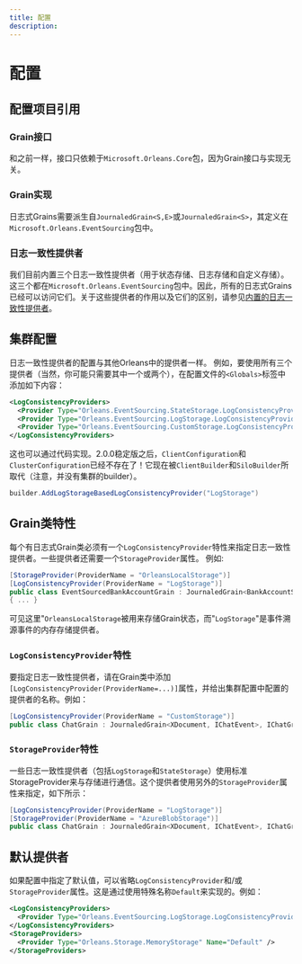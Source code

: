 ```yaml
---
title: 配置
description: 
---
```


# 配置

## 配置项目引用

### Grain接口

和之前一样，接口只依赖于`Microsoft.Orleans.Core`包，因为Grain接口与实现无关。

### Grain实现
 
日志式Grains需要派生自`JournaledGrain<S,E>`或`JournaledGrain<S>`，其定义在`Microsoft.Orleans.EventSourcing`包中。

### 日志一致性提供者

我们目前内置三个日志一致性提供者（用于状态存储、日志存储和自定义存储）。这三个都在`Microsoft.Orleans.EventSourcing`包中。因此，所有的日志式Grains已经可以访问它们。关于这些提供者的作用以及它们的区别，请参见[内置的日志一致性提供者](log_consistency_providers.md)。

## 集群配置

日志一致性提供者的配置与其他Orleans中的提供者一样。
例如，要使用所有三个提供者（当然，你可能只需要其中一个或两个），在配置文件的`<Globals>`标签中添加如下内容：

```xml
<LogConsistencyProviders>
  <Provider Type="Orleans.EventSourcing.StateStorage.LogConsistencyProvider" Name="StateStorage" />
  <Provider Type="Orleans.EventSourcing.LogStorage.LogConsistencyProvider" Name="LogStorage" />
  <Provider Type="Orleans.EventSourcing.CustomStorage.LogConsistencyProvider" Name="CustomStorage" />
</LogConsistencyProviders>
```

这也可以通过代码实现。2.0.0稳定版之后，`ClientConfiguration`和`ClusterConfiguration`已经不存在了！它现在被`ClientBuilder`和`SiloBuilder`所取代（注意，并没有集群的builder）。

```csharp
builder.AddLogStorageBasedLogConsistencyProvider("LogStorage")
```

## Grain类特性

每个有日志式Grain类必须有一个`LogConsistencyProvider`特性来指定日志一致性提供者。一些提供者还需要一个`StorageProvider`属性。
例如:

```csharp
[StorageProvider(ProviderName = "OrleansLocalStorage")]
[LogConsistencyProvider(ProviderName = "LogStorage")]
public class EventSourcedBankAccountGrain : JournaledGrain<BankAccountState>, IEventSourcedBankAccountGrain
{ ... }
```

可见这里"`OrleansLocalStorage`被用来存储Grain状态，而"`LogStorage`"是事件溯源事件的内存存储提供者。

### `LogConsistencyProvider`特性

要指定日志一致性提供者，请在Grain类中添加`[LogConsistencyProvider(ProviderName=...)]`属性，并给出集群配置中配置的提供者的名称。例如：

```csharp
[LogConsistencyProvider(ProviderName = "CustomStorage")]
public class ChatGrain : JournaledGrain<XDocument, IChatEvent>, IChatGrain, ICustomStorage { ... }
```

### `StorageProvider`特性

一些日志一致性提供者（包括`LogStorage`和`StateStorage`）使用标准StorageProvider来与存储进行通信。这个提供者使用另外的`StorageProvider`属性来指定，如下所示：

```csharp
[LogConsistencyProvider(ProviderName = "LogStorage")]
[StorageProvider(ProviderName = "AzureBlobStorage")]
public class ChatGrain : JournaledGrain<XDocument, IChatEvent>, IChatGrain { ... }
```

## 默认提供者

如果配置中指定了默认值，可以省略`LogConsistencyProvider`和/或`StorageProvider`属性。这是通过使用特殊名称`Default`来实现的。例如：

```xml
<LogConsistencyProviders>
  <Provider Type="Orleans.EventSourcing.LogStorage.LogConsistencyProvider" Name="Default" />
</LogConsistencyProviders>
<StorageProviders>
  <Provider Type="Orleans.Storage.MemoryStorage" Name="Default" />
</StorageProviders>
```


